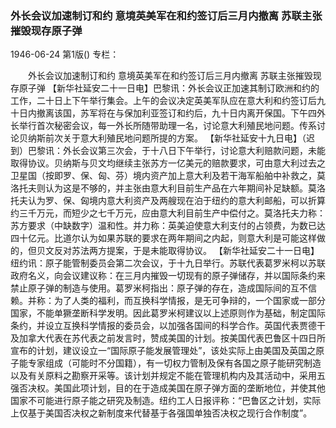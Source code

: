 ### 外长会议加速制订和约  意境英美军在和约签订后三月内撤离  苏联主张摧毁现存原子弹

1946-06-24
第1版()
专栏：

　　外长会议加速制订和约
    意境英美军在和约签订后三月内撤离
    苏联主张摧毁现存原子弹
    【新华社延安二十一日电】巴黎讯：外长会议正加速其制订欧洲和约的工作，二十日上下午举行集会。上午的会议决定英美军队应在意大利和约签订后九十日内撤离该国，苏军将在与保加利亚签订和约后，九十日内离开保国。下午四外长举行首次秘密会议，每一外长所随带助理一名，讨论意大利殖民地问题。传系讨论贝纳斯前次关于意大利殖民地问题所提的方案。
    【新华社延安十九日电】（迟到）巴黎讯：外长会议第三次会，于十八日下午举行，讨论意大利赔款问题，未能取得协议。贝纳斯与贝文均继续主张苏方一亿美元的赔款要求，可由意大利过去之卫星国（按即罗、保、匈、芬）境内资产加上意大利及若干海军船舶中补救之，莫洛托夫则认为这是不够的，并主张由意大利目前生产品在六年期间补足缺额。莫洛托夫认为罗、保、匈境内意大利资产及两艘现在泊于纽约的意大利邮船，可以折算约三千万元，而短少之七千万元，应由意大利目前生产中偿付之。莫洛托夫力称：苏方要求（中缺数字）温和性。并力称：英美迫使意大利支付的占领费，为数已达四十亿元。比道尔认为如果苏联的要求在两年期间之内起，则意大利是可能这样做的，但贝文反对苏法两方提案，于是未能取得协议。
    【新华社延安二十一日电】纽约讯：原子能管制委员会第二次会议，于十九日举行。苏联代表葛罗米柯以苏联政府名义，向会议建议称：在三月内摧毁一切现有的原子弹储存，并以国际条约来禁止原子弹的制造与使用。葛罗米柯指出：原子弹的存在，造成国际间的互不信赖。并称：为了人类的福利，而互换科学情报，是无可争辩的，一个国家或一部分国家，不能单獗垄断科学发明。因此葛罗米柯建议以上述原则作为基础，制定国际条约，并设立互换科学情报的委员会，以加强各国间的科学合作。英国代表贾德干及加拿大代表在苏代表之前发言时，赞成美国的计划。按美国代表巴鲁区十四日所宣布的计划，建议设立一“国际原子能发展管理处”，该处实际上由美国及英国之原子能专家组成（可能时不分国籍），有一切权力管制及保有各国之原子能研究制造以及有关原料之勘察开采等。该计划并规定不能在管理机构内及其活动中，采用五强否决权。美国此项计划，目的在于造成美国在原子弹方面的垄断地位，并使其他国家不可能进行原子能之研究及制造。纽约工人日报评称：“巴鲁区之计划，实际上仅基于美国否决权之新制度来代替基于各强国单独否决权之现行合作制度”。
